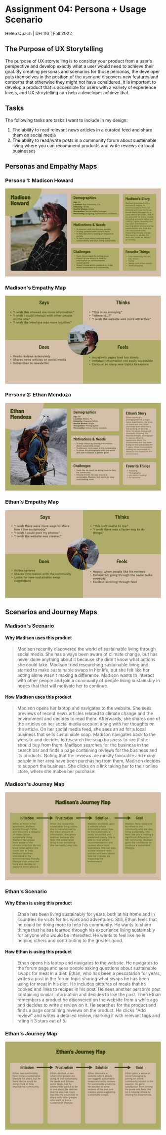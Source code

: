 # Assignment 04: Persona + Usage Scenario
Helen Quach | DH 110 | Fall 2022

## The Purpose of UX Storytelling
The purpose of UX storytelling is to consider your product from a user's perspective and develop exactly what a user would need to achieve their goal. By creating personas and scenarios for those personas, the developer puts themselves in the position of the user and discovers new features and concerns that otherwise they might not have considered. It is important to develop a product that is accessible for users with a variety of experience levels, and UX storytelling can help a developer achieve that.

## Tasks
The following tasks are tasks I want to include in my design:
1. The ability to read relevant news articles in a curated feed and share them on social media
2. The ability to read/write posts in a community forum about sustainable living where you can recommend products and write reviews on local businesses

## Personas and Empathy Maps

### Persona 1: Madison Howard
![Persona of Madison Howard](1-persona-v2.png)

### Madison's Empathy Map
![Empathy Map of Madison Howard](1-empathy-map.png)

### Persona 2: Ethan Mendoza
![Persona of Ethan Mendoza](2-persona-v2.png)

### Ethan's Empathy Map
![Empathy Map of Ethan Mendoza](2-empathy-map.png)

## Scenarios and Journey Maps

### Madison's Scenario
#### Why Madison uses this product
> Madison recently discovered the world of sustainable living through social media. She has always been aware of climate change, but has never done anything about it because she didn't know what actions she could take. Madison tried researching sustainable living and started to make sustainable swaps in her life, but she felt like her acting alone wasn't making a difference. Madison wants to interact with other people and join a community of people living sustainably in hopes that that will motivate her to continue.

#### How Madison uses this product
> Madison opens her laptop and navigates to the website. She sees previews of recent news articles related to climate change and the environment and decides to read them. Afterwards, she shares one of the articles on her social media account along with her thoughts on the article. On her social media feed, she sees an ad for a local business that sells sustainable soap. Madison navigates back to the website and decides to research the soap business to see if she should buy from them. Madison searches for the business in the search bar and finds a page containing reviews for the business and its products. Noting that the reviews are mostly favorable and many people in her area have been purchasing from them, Madison decides to support the business. She clicks on a link taking her to their online store, where she makes her purchase.

### Madison's Journey Map
![Journey Map of Madison Howard](1-journey-map.png)

### Ethan's Scenario
#### Why Ethan is using this product
> Ethan has been living sustainably for years, both at his home and in countries he visits for his work and adventures. Still, Ethan feels that he could be doing more to help his community. He wants to share things that he has learned through his experience living sustainably for anyone who would be interested. He wants to feel like he is helping others and contributing to the greater good.

#### How Ethan is using this product
> Ethan opens his laptop and navigates to the website. He navigates to the forum page and sees people asking questions about sustainable swaps for meat in a diet. Ethan, who has been a pescatarian for years, writes a post in the forum topic sharing what swaps he has been using for meat in his diet. He includes pictures of meals that he cooked and links to recipes in his post. He sees another person's post containing similar information and decides to like the post. Then Ethan remembers a product he discovered on the website from a while ago and decides to write a review on it. He searches for the product and finds a page containing reviews on the product. He clicks "Add review" and writes a detailed review, marking it with relevant tags and rating it 3 stars out of 5.

### Ethan's Journey Map
![Journey Map of Ethan Mendoza](2-journey-map.png)

